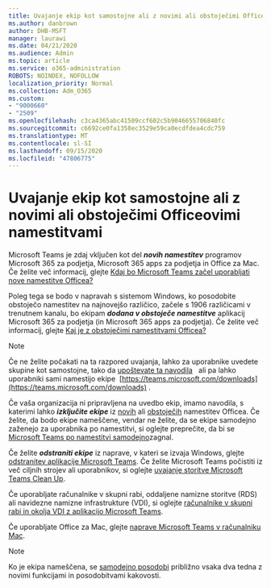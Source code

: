 ```yaml
---
title: Uvajanje ekip kot samostojne ali z novimi ali obstoječimi Officeovimi namestitvami
ms.author: danbrown
author: DHB-MSFT
manager: laurawi
ms.date: 04/21/2020
ms.audience: Admin
ms.topic: article
ms.service: o365-administration
ROBOTS: NOINDEX, NOFOLLOW
localization_priority: Normal
ms.collection: Adm_O365
ms.custom:
- "9000660"
- "2509"
ms.openlocfilehash: c3ca4365abc41509ccf602c5b9046655706840fc
ms.sourcegitcommit: c6692ce0fa1358ec3529e59ca0ecdfdea4cdc759
ms.translationtype: MT
ms.contentlocale: sl-SI
ms.lasthandoff: 09/15/2020
ms.locfileid: "47806775"
---
```

# <a name="deploying-teams-as-standalone-or-with-new-or-existing-office-installations"></a>Uvajanje ekip kot samostojne ali z novimi ali obstoječimi Officeovimi namestitvami

Microsoft Teams je zdaj vključen kot del ***novih namestitev*** programov Microsoft 365 za podjetja, Microsoft 365 apps za podjetja in Office za Mac. Če želite več informacij, glejte [Kdaj bo Microsoft Teams začel uporabljati nove namestitve Officea?](https://docs.microsoft.com/deployoffice/teams-install#when-will-microsoft-teams-start-being-included-with-new-installations-of-microsoft-365-apps)

Poleg tega se bodo v napravah s sistemom Windows, ko posodobite obstoječo namestitev na najnovejšo različico, začele s 1906 različicami v trenutnem kanalu, bo ekipam ***dodana v obstoječe namestitve*** aplikacij Microsoft 365 za podjetja (in Microsoft 365 apps za podjetja). Če želite več informacij, glejte [Kaj je z obstoječimi namestitvami Officea?](https://docs.microsoft.com/deployoffice/teams-install#what-about-existing-installations-of-microsoft-365-apps)

> [!NOTE]
> Če ne želite počakati na ta razpored uvajanja, lahko za uporabnike uvedete skupine kot samostojne, tako da [upoštevate ta navodila](https://docs.microsoft.com/MicrosoftTeams/msi-deployment)   ali pa lahko uporabniki sami namestijo ekipe  [https://teams.microsoft.com/downloads](https://teams.microsoft.com/downloads) .

Če vaša organizacija ni pripravljena na uvedbo ekip, imamo navodila, s katerimi lahko ***izključite ekipe*** iz [novih](https://docs.microsoft.com/deployoffice/teams-install#how-to-exclude-microsoft-teams-from-new-installations-of-microsoft-365-apps) ali [obstoječih](https://docs.microsoft.com/deployoffice/teams-install#use-group-policy-to-control-the-installation-of-microsoft-teams) namestitev Officea. Če želite, da bodo ekipe nameščene, vendar ne želite, da se ekipe samodejno zaženejo za uporabnika po namestitvi, si oglejte preprečite, da bi se [Microsoft Teams po namestitvi samodejno](https://docs.microsoft.com/deployoffice/teams-install#use-group-policy-to-prevent-microsoft-teams-from-starting-automatically-after-installation)zagnal.

Če želite ***odstraniti ekipe*** iz naprave, v kateri se izvaja Windows, glejte [odstranitev aplikacije Microsoft Teams](https://support.office.com/article/3b159754-3c26-4952-abe7-57d27f5f4c81). Če želite Microsoft Teams počistiti iz več ciljnih strojev ali uporabnikov, si oglejte [uvajanje storitve Microsoft Teams Clean Up](https://docs.microsoft.com/microsoftteams/scripts/powershell-script-teams-deployment-clean-up).

Če uporabljate računalnike v skupni rabi, oddaljene namizne storitve (RDS) ali navidezne namizne infrastrukture (VDI), si oglejte [računalnike v skupni rabi in okolja VDI z aplikacijo Microsoft Teams](https://docs.microsoft.com/deployoffice/teams-install#shared-computer-and-vdi-environments-with-microsoft-teams).

Če uporabljate Office za Mac, glejte [naprave Microsoft Teams v računalniku Mac](https://docs.microsoft.com/deployoffice/teams-install#microsoft-teams-installations-on-a-mac).

> [!NOTE]
> Ko je ekipa nameščena, se [samodejno posodobi](https://docs.microsoft.com/deployoffice/teams-install#feature-and-quality-updates-for-microsoft-teams) približno vsaka dva tedna z novimi funkcijami in posodobitvami kakovosti. 